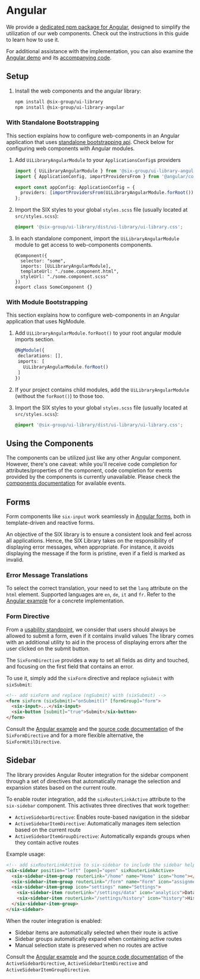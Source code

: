 # Angular

We provide a
[dedicated npm package for Angular](https://www.npmjs.com/package/@six-group/ui-library-angular),
designed to simplify the utilization of our web components. Check out the instructions in this guide
to learn how to use it.

For additional assistance with the implementation, you can also examine the
[Angular demo](https://six-group.github.io/six-webcomponents/demo/angular) and its
[accompanying code](https://github.com/six-group/six-webcomponents/tree/main/examples/angular).

## Setup

1. Install the web components and the angular library:

   ```bash
   npm install @six-group/ui-library
   npm install @six-group/ui-library-angular
   ```

### With Standalone Bootstrapping

This section explains how to configure web-components in an Angular application that uses
[standalone bootstrapping api](https://angular.dev/reference/migrations/standalone#switch-to-standalone-bootstrapping-api).
Check below for configuring web components with Angular modules.

1. Add `UiLibraryAngularModule` to your `ApplicationsConfig`s providers

   ```ts
   import { UiLibraryAngularModule } from '@six-group/ui-library-angular';
   import { ApplicationConfig, importProvidersFrom } from '@angular/core';

   export const appConfig: ApplicationConfig = {
     providers: [importProvidersFrom(UiLibraryAngularModule.forRoot())],
   };
   ```

2. Import the SIX styles to your global `styles.scss` file (usually located at `src/styles.scss`):

   ```scss
   @import '@six-group/ui-library/dist/ui-library/ui-library.css';
   ```

3. In each standalone component, import the `UiLibraryAngularModule` module to get access to
   web-components components.

   ```angular-html
   @Component({
     selector: "some",
     imports: [UiLibraryAngularModule],
     templateUrl: "./some.component.html",
     styleUrl: "./some.component.scss"
   })
   export class SomeComponent {}
   ```

### With Module Bootstrapping

This section explains how to configure web-components in an Angular application that uses NgModule.

1. Add `UiLibraryAngularModule.forRoot()` to your root angular module imports section.

   ```ts
   @NgModule({
    declarations: [],
    imports: [
      UiLibraryAngularModule.forRoot()
    ]
   })
   ```

2. If your project contains child modules, add the `UiLibraryAngularModule` (without the
   `forRoot()`) to those too.
3. Import the SIX styles to your global `styles.scss` file (usually located at `src/styles.scss`):

   ```scss
   @import '@six-group/ui-library/dist/ui-library/ui-library.css';
   ```

## Using the Components

The components can be utilized just like any other Angular component. However, there's one caveat:
while you'll receive code completion for attributes/properties of the component, code completion for
events provided by the components is currently unavailable. Please check the
[components documentation](../components/six-alert.md) for available events.

## Forms

Form components like `six-input` work seamlessly in
[Angular forms](https://angular.io/guide/forms-overview), both in template-driven and reactive
forms.

An objective of the SIX library is to ensure a consistent look and feel across all applications.
Hence, the SIX Library takes on the responsibility of displaying error messages, when appropriate.
For instance, it avoids displaying the message if the form is pristine, even if a field is marked as
invalid.

### Error Message Translations

To select the correct translation, your need to set the `lang` attribute on the `html` element.
Supported languages are `en`, `de`, `it` and `fr`. Refer to the
[Angular example](https://github.com/six-group/six-webcomponents/blob/main/examples/angular/src/app/components/header/header.component.ts#L27)
for a concrete implementation.

### Form Directive

From a
[usability standpoint](https://www.bennadel.com/blog/4419-the-user-experience-ux-of-disabled-form-buttons.htm),
we consider that users should always be allowed to submit a form, even if it contains invalid values
The library comes with an additional utility to aid in the process of displaying errors after the
user clicked on the submit button.

The `SixFormDirective` provides a way to set all fields as dirty and touched, and focusing on the
first field that contains an error.

To use it, simply add the `sixForm` directive and replace `ngSubmit` with `sixSubmit`:

```html
<!-- add sixForm and replace (ngSubmit) with (sixSubmit) -->
<form sixForm (sixSubmit)="onSubmit()" [formGroup]="form">
  <six-input>...</six-input>
  <six-button [submit]="true">Submit</six-button>
</form>
```

Consult the
[Angular example](https://github.com/six-group/six-webcomponents/tree/main/examples/angular) and the
[source code documentation](https://github.com/six-group/six-webcomponents/blob/main/libraries/ui-library-angular/src/lib/form/six-form.directive.ts)
of the `SixFormDirective` and for a more flexible alternative, the `SixFormUtilDirective`.

## Sidebar

The library provides Angular Router integration for the sidebar component through a set of
directives that automatically manage the selection and expansion states based on the current route.

To enable router integration, add the `sixRouterLinkActive` attribute to the `six-sidebar`
component. This activates three directives that work together:

- `ActiveSidebarDirective`: Enables route-based navigation in the sidebar
- `ActiveSidebarItemDirective`: Automatically manages item selection based on the current route
- `ActiveSidebarItemGroupDirective`: Automatically expands groups when they contain active routes

Example usage:

```html
<!-- add sixRouterLinkActive to six-sidebar to include the sidebar helper directives -->
<six-sidebar position="left" [open]="open" sixRouterLinkActive>
  <six-sidebar-item-group routerLink="/home" name="Home" icon="home"></six-sidebar-item-group>
  <six-sidebar-item-group routerLink="/form" name="Form" icon="assignment"></six-sidebar-item-group>
  <six-sidebar-item-group icon="settings" name="Settings">
    <six-sidebar-item routerLink="/settings/data" icon="analytics">Data</six-sidebar-item>
    <six-sidebar-item routerLink="/settings/history" icon="history">History</six-sidebar-item>
  </six-sidebar-item-group>
</six-sidebar>
```

When the router integration is enabled:

- Sidebar items are automatically selected when their route is active
- Sidebar groups automatically expand when containing active routes
- Manual selection state is preserved when no routes are active

Consult the
[Angular example](https://github.com/six-group/six-webcomponents/tree/main/examples/angular) and the
[source code documentation](https://github.com/six-group/six-webcomponents/blob/main/libraries/ui-library-angular/src/lib/sidebar/active-sidebar.directive.ts)
of the `ActiveSidebarDirective`, `ActiveSidebarItemDirective` and `ActiveSidebarItemGroupDirective`.
